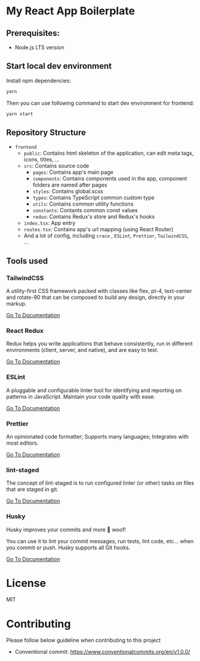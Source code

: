 # My React App Boilerplate

## Prerequisites:

-   Node.js LTS version

## Start local dev environment

Install npm dependencies:

```zsh
yarn
```

Then you can use following command to start dev environment for frontend:

```zsh
yarn start
```

## Repository Structure

-   `frontend`
    -   `public`: Contains html skeleton of the application, can edit meta tags, icons, titles, ...
    -   `src`: Contains source code
        -   `pages`: Contains app's main page
        -   `components`: Contains components used in the app, component folders are named after pages
        -   `styles`: Contains global.scss
        -   `types`: Contains TypeScript common custom type
        -   `utils`: Contains common utility functions
        -   `constants`: Contants common const values
        -   `redux`: Contains Redux's store and Redux's hooks
    -   `index.tsx`: App entry
    -   `routes.tsx`: Contains app's url mapping (using React Router)
    -   And a lot of config, including `craco` , `ESLint`, `Prettier`, `TailwindCSS`, ...

## Tools used

### **TailwindCSS**

A utility-first CSS framework packed with classes like flex, pt-4, text-center and rotate-90 that can be composed to build any design, directly in your markup.

[Go To Documentation](https://tailwindcss.com/docs)

### **React Redux**

Redux helps you write applications that behave consistently, run in different environments (client, server, and native), and are easy to test.

[Go To Documentation](https://redux.js.org/introduction/getting-started)

### **ESLint**

A pluggable and configurable linter tool for identifying and reporting on patterns in JavaScript. Maintain your code quality with ease.

[Go To Documentation](https://eslint.org/docs/user-guide/getting-started)

### **Prettier**

An opinionated code formatter; Supports many languages; Integrates with most editors.

[Go To Documentation](https://prettier.io/docs/en/index.html)

### **lint-staged**

The concept of lint-staged is to run configured linter (or other) tasks on files that are staged in git.

[Go To Documentation](https://github.com/okonet/lint-staged)

### **Husky**

Husky improves your commits and more 🐶 woof!

You can use it to lint your commit messages, run tests, lint code, etc... when you commit or push. Husky supports all Git hooks.

[Go To Documentation](https://typicode.github.io/husky/#/)

# License

MIT

# Contributing

Please follow below guideline when contributing to this project

-   Conventional commit: https://www.conventionalcommits.org/en/v1.0.0/
